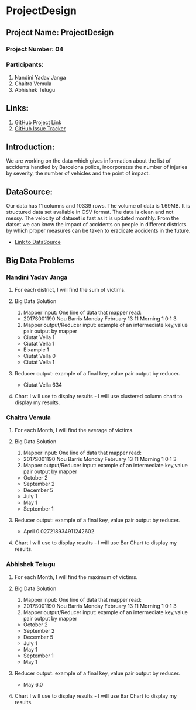 # ProjectDesign
## Project Name: ProjectDesign
### Project Number: 04
### Participants:
1. Nandini Yadav Janga
1. Chaitra Vemula
1. Abhishek Telugu
## Links:
1. [GitHub Project Link](https://github.com/nandiniyadavjanga/ProjectDesign)
1. [GitHub Issue Tracker](https://github.com/nandiniyadavjanga/ProjectDesign/issues)
## Introduction: 
We are working on the data which gives information about the list of accidents handled by Barcelona police, incorporates the number of injuries by severity, the number of vehicles and the point of impact.
## DataSource: 
Our data has 11 columns and 10339 rows. The volume of data is 1.69MB. It is structured data set available in CSV format. The data is clean and not messy. The velocity of dataset is fast as it is updated monthly. From the datset we can know the impact of accidents on people in different districts by which proper measures can be taken to eradicate accidents in the future.
- [Link to DataSource](https://www.kaggle.com/xvivancos/barcelona-data-sets#accidents_2017.csv)

## Big Data Problems
### Nandini Yadav Janga
1. For each district, I will find the sum of victims. 
2. Big Data Solution
   1. Mapper input: One line of data that mapper read:
     - 2017S001190  Nou Barris  Monday  February  13  11  Morning  1	  0	1	3

   2. Mapper output/Reducer input: example of an intermediate key,value pair output by mapper
    * Ciutat Vella	1
    * Ciutat Vella	1
    * Eixample	1
    * Ciutat Vella	0
    * Ciutat Vella	1

  3. Reducer output:  example of a final key, value pair output by reducer.
     - Ciutat Vella	634
   4. Chart I will use to display results
     - I will use clustered column chart to display my results.
### Chaitra Vemula
1. For each Month, I will find the average of victims. 
2. Big Data Solution
   1. Mapper input: One line of data that mapper read:
     - 2017S001190  Nou Barris  Monday  February  13  11  Morning  1	  0	1	3

   2. Mapper output/Reducer input: example of an intermediate key,value pair output by mapper
    * October         2
    * September       2
    * December        5
    * July            1
    * May             1
    * September       1

  3. Reducer output:  example of a final key, value pair output by reducer.
     - April	0.027218934911242602
   4. Chart I will use to display results
     - I will use Bar Chart to display my results.
### Abhishek Telugu
1. For each Month, I will find the maximum of victims. 
2. Big Data Solution
   1. Mapper input: One line of data that mapper read:
     - 2017S001190  Nou Barris  Monday  February  13  11  Morning  1	  0	1	3

   2. Mapper output/Reducer input: example of an intermediate key,value pair output by mapper
   
    * October	2
    * September	2
    * December	5
    * July	1
    * May	1
    * September	1
    * May	1

  3. Reducer output:  example of a final key, value pair output by reducer.
     - May	6.0
   4. Chart I will use to display results
     - I will use Bar Chart to display my results.

